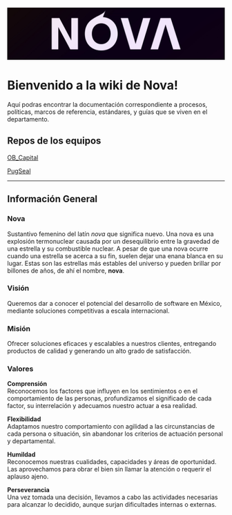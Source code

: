 ![](https://raw.githubusercontent.com/novaDepto/Nova/master/Desarrollo%20de%20departamento/Imagen%20Corporativa/NOVA_banner.jpg)

# Bienvenido a la wiki de Nova!
Aquí podras encontrar la documentación correspondiente a procesos, políticas, marcos de referencia, estándares, y guías que se viven en el departamento.

## Repos de los equipos

[OB_Capital](https://github.com/novaDepto/OB_Capital)

[PugSeal](https://github.com/novaDepto/PugSeal)

***

## Información General
### Nova
Sustantivo femenino del latín _nova_ que significa nuevo. Una nova es una explosión termonuclear causada por un desequilibrio entre la gravedad de una estrella y su combustible nuclear. A pesar de que una nova ocurre cuando una estrella se acerca a su fin, suelen dejar una enana blanca​ en su lugar. Estas son las estrellas más estables del universo y pueden brillar por billones de años, de ahí el nombre, **nova**.

### Visión
Queremos dar a conocer el potencial del desarrollo de software en México, mediante soluciones competitivas a escala internacional.

### Misión

Ofrecer soluciones eficaces y escalables a nuestros clientes, entregando productos de calidad y generando un alto grado de satisfacción.

### Valores

**Comprensión**  
Reconocemos los factores que influyen en los sentimientos o en el comportamiento de las personas, profundizamos el significado de cada factor, su interrelación y adecuamos nuestro actuar a esa realidad.

**Flexibilidad**  
Adaptamos nuestro comportamiento con agilidad a las circunstancias de cada persona o situación, sin abandonar los criterios de actuación personal y departamental.

**Humildad**  
Reconocemos nuestras cualidades, capacidades y áreas de oportunidad. Las aprovechamos para obrar el bien sin llamar la atención o requerir el aplauso ajeno.

**Perseverancia**  
Una vez tomada una decisión, llevamos a cabo las actividades necesarias para alcanzar lo decidido, aunque surjan dificultades internas o externas.